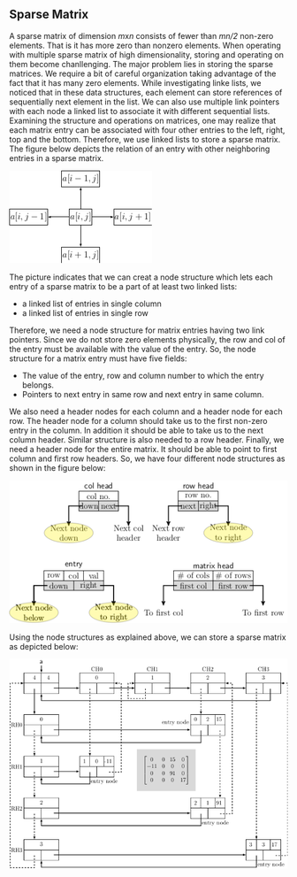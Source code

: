 ## Sparse Matrix

A sparse matrix of dimension <i>m</i>x<i>n</i> consists of fewer than <i>mn/2</i> non-zero elements. That is
it has more zero than nonzero elements. When operating with multiple sparse matrix of high dimensionality, 
storing and operating on them become chanllenging. The major problem lies in storing the sparse matrices. We
require a bit of careful organization taking advantage of the fact that it has many zero elements. While 
investigating linke lists, we noticed that in these data structures, each element can store references of 
sequentially next element in the list. We can also use multiple link pointers with each node a linked list
to associate it with different sequential lists. Examining the structure and operations on matrices, one may
realize that each matrix entry can be associated with four other entries to the left, right, top and the 
bottom. Therefore, we use linked lists to store a sparse matrix. The figure below depicts the relation of 
an entry with other neighboring entries in a sparse matrix.
<p style="text-aling:center">
  <img src="../images/sparseMatNbrs.png">
</p>
The picture indicates that we can creat a node structure which lets each entry of a sparse matrix to be a
part of at least two linked lists:

- a linked list of entries in single column
- a linked list of entries in single row

Therefore, we need a node structure for matrix entries having two link pointers. Since we do not store zero
elements physically, the row and col of the entry must be available with the value of the entry. So, the 
node structure for a matrix entry must have five fields:

- The value of the entry, row and column number to which the entry belongs.
- Pointers to next entry in same row and next entry in same column.

We also need a header nodes for each column and a header node for each row. The header node for a column should
take us to the first non-zero entry in the column. In addition it should be able to take us to the next column
header. Similar structure is also needed to a row header. Finally, we need a header node for the entire matrix.
It should be able to point to first column and first row headers. So, we have  four different node structures as
shown in the figure below:
<p style="text-aling:center">
  <img src="../images/matrixNodeStr.png">
</p>

Using the node structures as explained above, we can store a sparse matrix as depicted below:
<p style="text-aling:center">
  <img src="../images/matrixEx1.png">
</p>

